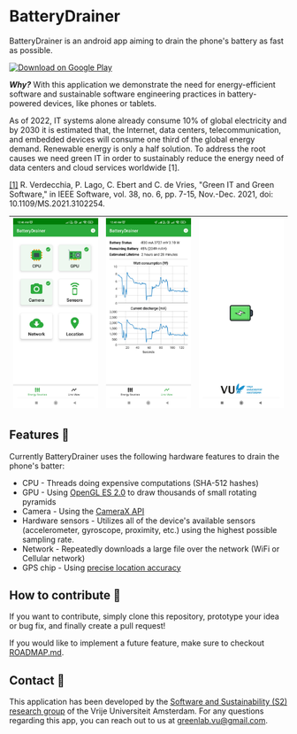 
# BatteryDrainer

BatteryDrainer is an android app aiming to drain the phone's battery as fast as possible. 

<a href="https://play.google.com/store/apps/details?id=nl.vu.cs.s2group.batterydrainer"><img src="https://play.google.com/intl/en_us/badges/images/generic/en_badge_web_generic.png" alt="Download on Google Play" height="75"></a>

***Why?*** With this application we demonstrate the need for energy-efficient software and sustainable software engineering practices in battery-powered devices, like phones or tablets. 

As of 2022, IT systems alone already consume 10% of global electricity and by 2030 it is estimated that, the Internet, data centers, telecommunication, and embedded devices will consume one third of the global energy demand. Renewable energy is only a half solution. To address the root causes we need green IT in order to sustainably reduce the energy need of data centers and cloud services worldwide [1].

[[1]](https://ieeexplore.ieee.org/abstract/document/9585139) R. Verdecchia, P. Lago, C. Ebert and C. de Vries, "Green IT and Green Software," in IEEE Software, vol. 38, no. 6, pp. 7-15, Nov.-Dec. 2021, doi: 10.1109/MS.2021.3102254.

| ![screenshot choices](images/screenshot-choices.jpg) | ![screenshot running](images/screenshot-running.jpg) | ![screenshot splash screen](images/screenshot-splash.jpg) |
| ---------------------------------------------- | -------------------------------------------- | ------------------------------------------- |

## Features :wrench:

Currently BatteryDrainer uses the following hardware features to drain the phone's batter:

* CPU - Threads doing expensive computations (SHA-512 hashes)
* GPU - Using [OpenGL ES 2.0](https://www.khronos.org/opengles/) to draw thousands of small rotating pyramids
* Camera - Using the [CameraX API](https://developer.android.com/training/camerax)
* Hardware sensors - Utilizes all of the device's available sensors (accelerometer, gyroscope, proximity, etc.) using the highest possible sampling rate.
* Network - Repeatedly downloads a large file over the network (WiFi or Cellular network)
* GPS chip - Using [precise location accuracy](https://developer.android.com/training/location/permissions#accuracy)

## How to contribute :rocket:

If you want to contribute, simply clone this repository, prototype your idea or bug fix, and finally create a pull request!

If you would like to implement a future feature, make sure to checkout [ROADMAP.md](ROADMAP.md).

## Contact :raising_hand:

This application has been developed by the [Software and Sustainability (S2) research group](https://s2group.cs.vu.nl/) of the Vrije Universiteit Amsterdam. For any questions regarding this app, you can reach out to us at [greenlab.vu@gmail.com](mailto:greenlab.vu@gmail.com).
